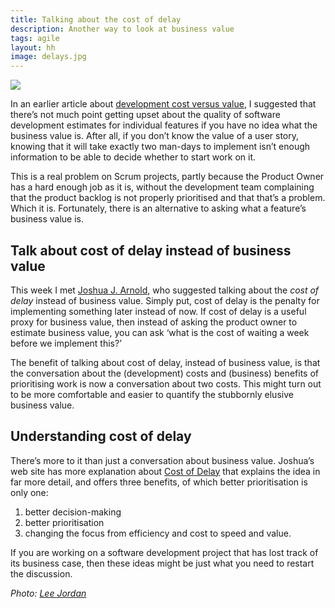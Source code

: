 ```yaml
---
title: Talking about the cost of delay
description: Another way to look at business value
tags: agile
layout: hh
image: delays.jpg
---
```


![](delays.jpg)

In an earlier article about [development cost versus value](development-cost-versus-value), I suggested that there’s not much point getting upset about the quality of software development estimates for individual features if you have no idea what the business value is. After all, if you don’t know the value of a user story, knowing that it will take exactly two man-days to implement isn’t enough information to be able to decide whether to start work on it.

This is a real problem on Scrum projects, partly because the Product Owner has a hard enough job as it is, without the development team complaining that the product backlog is not properly prioritised and that that’s a problem. Which it is. Fortunately, there is an alternative to asking what a feature’s business value is.


## Talk about cost of delay instead of business value

This week I met [Joshua J. Arnold](https://twitter.com/joshuajames), who suggested talking about the _cost of delay_ instead of business value. Simply put, cost of delay is the penalty for implementing something later instead of now. If cost of delay is a useful proxy for business value, then instead of asking the product owner to estimate business value, you can ask ‘what is the cost of waiting a week before we implement this?’

The benefit of talking about cost of delay, instead of business value, is that the conversation about the (development) costs and (business) benefits of prioritising work is now a conversation about two costs. This might turn out to be more comfortable and easier to quantify the stubbornly elusive business value.


## Understanding cost of delay

There’s more to it than just a conversation about business value. Joshua’s web site has more explanation about [Cost of Delay](http://blackswanfarming.com/cost-of-delay/) that explains the idea in far more detail, and offers three benefits, of which better prioritisation is only one:

1. better decision-making
2. better prioritisation
3. changing the focus from efficiency and cost to speed and value.

If you are working on a software development project that has lost track of its business case, then these ideas might be just what you need to restart the discussion.

_Photo: [Lee Jordan](https://www.flickr.com/photos/leejordan/2347982593)_
